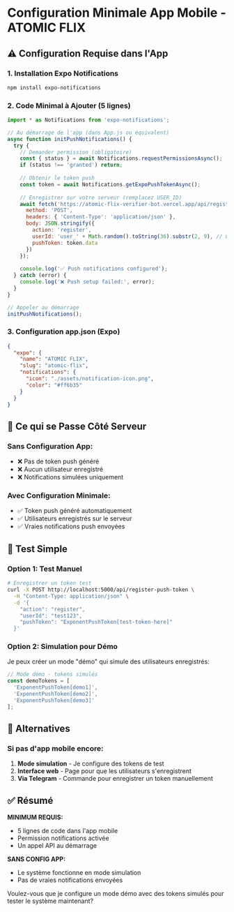 # Configuration Minimale App Mobile - ATOMIC FLIX

## ⚠️ Configuration Requise dans l'App

### 1. Installation Expo Notifications
```bash
npm install expo-notifications
```

### 2. Code Minimal à Ajouter (5 lignes)
```javascript
import * as Notifications from 'expo-notifications';

// Au démarrage de l'app (dans App.js ou équivalent)
async function initPushNotifications() {
  try {
    // Demander permission (obligatoire)
    const { status } = await Notifications.requestPermissionsAsync();
    if (status !== 'granted') return;
    
    // Obtenir le token push
    const token = await Notifications.getExpoPushTokenAsync();
    
    // Enregistrer sur votre serveur (remplacez USER_ID)
    await fetch('https://atomic-flix-verifier-bot.vercel.app/api/register-push-token', {
      method: 'POST',
      headers: { 'Content-Type': 'application/json' },
      body: JSON.stringify({
        action: 'register',
        userId: 'user_' + Math.random().toString(36).substr(2, 9), // Ou votre système d'ID
        pushToken: token.data
      })
    });
    
    console.log('✅ Push notifications configured');
  } catch (error) {
    console.log('❌ Push setup failed:', error);
  }
}

// Appeler au démarrage
initPushNotifications();
```

### 3. Configuration app.json (Expo)
```json
{
  "expo": {
    "name": "ATOMIC FLIX",
    "slug": "atomic-flix",
    "notifications": {
      "icon": "./assets/notification-icon.png",
      "color": "#ff6b35"
    }
  }
}
```

## 🎯 Ce qui se Passe Côté Serveur

### Sans Configuration App:
- ❌ Pas de token push généré
- ❌ Aucun utilisateur enregistré
- ❌ Notifications simulées uniquement

### Avec Configuration Minimale:
- ✅ Token push généré automatiquement
- ✅ Utilisateurs enregistrés sur le serveur
- ✅ Vraies notifications push envoyées

## 📱 Test Simple

### Option 1: Test Manuel
```bash
# Enregistrer un token test
curl -X POST http://localhost:5000/api/register-push-token \
  -H "Content-Type: application/json" \
  -d '{
    "action": "register",
    "userId": "test123",
    "pushToken": "ExponentPushToken[test-token-here]"
  }'
```

### Option 2: Simulation pour Démo
Je peux créer un mode "démo" qui simule des utilisateurs enregistrés:

```javascript
// Mode démo - tokens simulés
const demoTokens = [
  'ExponentPushToken[demo1]',
  'ExponentPushToken[demo2]',
  'ExponentPushToken[demo3]'
];
```

## 🔧 Alternatives

### Si pas d'app mobile encore:
1. **Mode simulation** - Je configure des tokens de test
2. **Interface web** - Page pour que les utilisateurs s'enregistrent
3. **Via Telegram** - Commande pour enregistrer un token manuellement

## ✅ Résumé

**MINIMUM REQUIS:**
- 5 lignes de code dans l'app mobile
- Permission notifications activée
- Un appel API au démarrage

**SANS CONFIG APP:**
- Le système fonctionne en mode simulation
- Pas de vraies notifications envoyées

Voulez-vous que je configure un mode démo avec des tokens simulés pour tester le système maintenant?